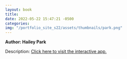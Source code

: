 ```yaml
---
layout: book
title:
date: 2022-05-22 15:47:21 -0500
categories:
img: "/portfolio_site_s22/assets/thumbnails/park.png"
---
```


<b>Author: Hailey Park</b>

Description:
<a href="">Click here to visit the interactive app.</a>

[jekyll-docs]: https://jekyllrb.com/docs/home
[jekyll-gh]:   https://github.com/jekyll/jekyll
[jekyll-talk]: https://talk.jekyllrb.com/
